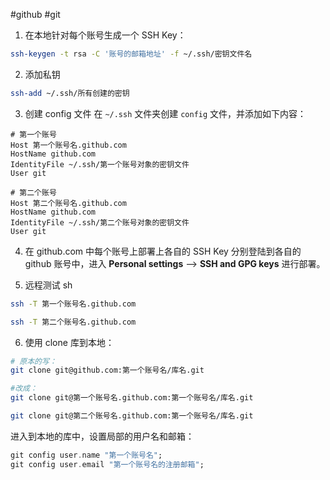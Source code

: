 #github #git

1. 在本地针对每个账号生成一个 SSH Key：

```bash
ssh-keygen -t rsa -C '账号的邮箱地址' -f ~/.ssh/密钥文件名
```

2. 添加私钥

```sh
ssh-add ~/.ssh/所有创建的密钥
```

3. 创建 config 文件
   在 `~/.ssh` 文件夹创建 `config` 文件，并添加如下内容：

```
# 第一个账号
Host 第一个账号名.github.com
HostName github.com
IdentityFile ~/.ssh/第一个账号对象的密钥文件
User git

# 第二个账号
Host 第二个账号名.github.com
HostName github.com
IdentityFile ~/.ssh/第二个账号对象的密钥文件
User git
```

4. 在 github.com 中每个账号上部署上各自的 SSH Key
   分别登陆到各自的 github 账号中，进入 **Personal settings** –> **SSH and GPG keys** 进行部署。

5. 远程测试 sh

```sh
ssh -T 第一个账号名.github.com

ssh -T 第二个账号名.github.com
```

6. 使用
   clone 库到本地：

```sh
# 原本的写：
git clone git@github.com:第一个账号名/库名.git

#改成：
git clone git@第一个账号名.github.com:第一个账号名/库名.git

git clone git@第二个账号名.github.com:第一个账号名/库名.git
```

进入到本地的库中，设置局部的用户名和邮箱：

```hs
git config user.name "第一个账号名";
git config user.email "第一个账号名的注册邮箱";
```
